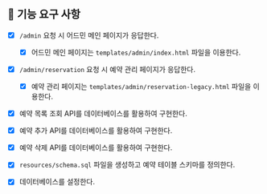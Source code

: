 ## 📝 기능 요구 사항

- [x] `/admin` 요청 시 어드민 메인 페이지가 응답한다.
  - [x] 어드민 메인 페이지는 `templates/admin/index.html` 파일을 이용한다.
- [x] `/admin/reservation` 요청 시 예약 관리 페이지가 응답한다.
  - [x] 예약 관리 페이지는 `templates/admin/reservation-legacy.html` 파일을 이용한다.

- [x] 예약 목록 조회 API를 데이터베이스를 활용하여 구현한다.
- [x] 예약 추가 API를 데이터베이스를 활용하여 구현한다.
- [x] 예약 삭제 API를 데이터베이스를 활용하여 구현한다.

- [x] `resources/schema.sql` 파일을 생성하고 예약 테이블 스키마를 정의한다.
- [x] 데이터베이스를 설정한다.
